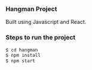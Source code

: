 ### Hangman Project

Built using Javascript and React.

### Steps to run the project
```sh
$ cd hangman
$ npm install
$ npm start
```
